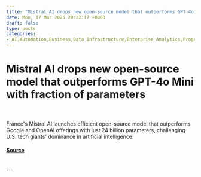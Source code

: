 ```yaml
---
title: "Mistral AI drops new open-source model that outperforms GPT-4o Mini with fraction of parameters"
date: Mon, 17 Mar 2025 20:22:17 +0000
draft: false
type: posts
categories: 
- AI,Automation,Business,Data Infrastructure,Enterprise Analytics,Programming & Development,Security,AI competition,AI, ML and Deep Learning,alternative to openai,category-/Business & Industrial,Conversational AI,Data Management,Data Science,Data Security and Privacy,digital sovereignty,Efficient AI,Efficient AI models,french tech,Google,mistral,Mistral AI,Mistral Small 3,Mistral Small 3.1,NLP,Open source,open source AI,Open Source AI models,open source models,Open-source AI models,OpenAI
---
```

# Mistral AI drops new open-source model that outperforms GPT-4o Mini with fraction of parameters

<br/>

<br/>
France's Mistral AI launches efficient open-source model that outperforms Google and OpenAI offerings with just 24 billion parameters, challenging U.S. tech giants' dominance in artificial intelligence.

#### [Source](https://venturebeat.com/ai/mistral-ai-drops-new-open-source-model-that-outperforms-gpt-4o-mini-with-fraction-of-parameters/)

<br/>
---
